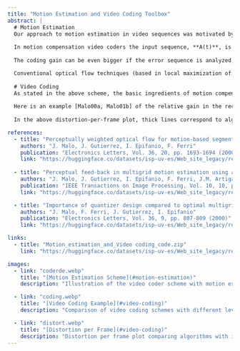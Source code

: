```yaml
---
title: "Motion Estimation and Video Coding Toolbox"
abstract: |
  # Motion Estimation
  Our approach to motion estimation in video sequences was motivated by the general scheme of the current video coders with motion compensation (such as MPEG-X or H.26X [Musmann85, LeGall91, Tekalp95]).
  
  In motion compensation video coders the input sequence, **A(t)**, is analized by a motion estimation system, M, that computes some description of the motion in the scene: typically the optical flow, **DVF(t)**. In the motion compensation module, **P**, this motion information can be used to predict the current frame, **A(t)**, from previous frames, **A(t-1)**. As the prediction, **(t)**, is not perfect, additional information is needed to reconstruct the sequence: the prediction error **DFD(t)**. This scheme is useful for video compression because the entropy of these two sources (motion, DVF, and errors, **DFD**) is significantly smaller than the entropy of the original sequence **A(t)**.
  
  The coding gain can be even bigger if the error sequence is analyzed, and quantized, in an appropriate transform domain, as done in image compression procedures, using the transform **T** and the quantizer **Q**.

  Conventional optical flow techniques (based in local maximization of the correlation by block matching) provide a motion description that may be redundant for a human viewer. Computational effort may be wasted describing 'perceptually irrelevant motions'. This inefficient behavior may also give rise to false alarms and noisy flows. To solve this problem, hierarchical optical flow techniques have been proposed (as for instance in MPEG-4 and in H.263). They start from a low resolution motion estimate and new motion information is locally added only in certain regions. However, new motion information should be added only if it is 'perceptually relevant'. Our contribution in motion estimation is a definition of 'perceptually relevant motion information' [Malo98, Malo01a, Malo01b]. This definition is based on the entropy of the image representation in the human cortex (Watson JOSA 87, Daugman IEEE T.Biom.Eng. 89): an increment in motion information is perceptually relevant if it contributes to decrease the entropy of the cortex representation of the prediction error. Numerical experiments (optical flow computation and flow-based segmentation) show that applying this definition to a particular hierarchical motion estimation algorithm, more robust and meaningful flows are obtained [Malo00b, Malo01a, Malo01b].
 
  # Video Coding
  As stated in the above scheme, the basic ingredients of motion compensation video coders are the motion estimation module, M, and the transform and quantization module, **T+Q**. Given our work in motion estimation and in image representation for efficient quantization, the improvement of the current video coding standards is straightforward. See [Malo01b] for a comprehensive review, and [Malo97b, Malo00a] for the original formulation and specific analysis of the relative relevance of M and **T+Q** in the video coding process.
  
  Here is an example [Malo00a, Malo01b] of the relative gain in the reconstructed sequence (0.27 bits/pix) obtained from isolated improvements in motion estimation (**M**) and/or image representation and quantization (**T+Q**).
  
  In the above distortion-per-frame plot, thick lines correspond to algorithms with poor (linear) quantization schemes and thin lines correspond to improved (non-linear) quantization schemes. Dashed lines correspond to algorithms with improved motion estimation schemes. The conclusion is that at the current bit rates an appropriate image representation and quantization is quite more important than improvements in motion estimation.

references:
  - title: "Perceptually weighted optical flow for motion-based segmentation in MPEG-4 paradigm"
    authors: "J. Malo, J. Gutierrez, I. Epifanio, F. Ferri"
    publication: "Electronics Letters, Vol. 36, 20, pp. 1693-1694 (2000)"
    link: "https://huggingface.co/datasets/isp-uv-es/Web_site_legacy/resolve/main/code/soft_visioncolor/seg_ade2.ps"
  
  - title: "Perceptual feed-back in multigrid motion estimation using an improved DCT quantization"
    authors: "J. Malo, J. Gutierrez, I. Epifanio, F. Ferri, J.M. Artigas"
    publication: "IEEE Transactions on Image Processing, Vol. 10, 10, pp. 1411-1427 (2001)"
    link: "https://huggingface.co/datasets/isp-uv-es/Web_site_legacy/resolve/main/code/soft_visioncolor/ieeeoct01.pdf"

  - title: "Importance of quantizer design compared to optimal multigrid motion estimation in video coding"
    authors: "J. Malo, F. Ferri, J. Gutierrez, I. Epifanio"
    publication: "Electronics Letters, Vol. 36, 9, pp. 807-809 (2000)"
    link: "https://huggingface.co/datasets/isp-uv-es/Web_site_legacy/resolve/main/code/soft_visioncolor/elect00.ps"

links:
  - title: "Motion_estimation_and_Video coding_code.zip"
    link: "https://huggingface.co/datasets/isp-uv-es/Web_site_legacy/resolve/main/code/soft_visioncolor/Motion_estimation_and_Video%20coding_code.zip"

images:
  - link: "coderde.webp"
    title: "[Motion Estimation Scheme](#motion-estimation)"
    description: "Illustration of the video coder scheme with motion estimation and prediction error quantization."

  - link: "coding.webp"
    title: "[Video Coding Example](#video-coding)"
    description: "Comparison of video coding schemes with different levels of motion estimation and quantization efficiency."

  - link: "distort.webp"
    title: "[Distortion per Frame](#video-coding)"
    description: "Distortion per frame plot comparing algorithms with improved motion estimation and non-linear quantization schemes."
---
```

